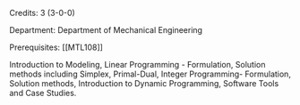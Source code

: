 Credits: 3 (3-0-0)

Department: Department of Mechanical Engineering

Prerequisites: [[MTL108]]

Introduction to Modeling, Linear Programming - Formulation, Solution methods including Simplex, Primal-Dual, Integer Programming- Formulation, Solution methods, Introduction to Dynamic Programming, Software Tools and Case Studies.